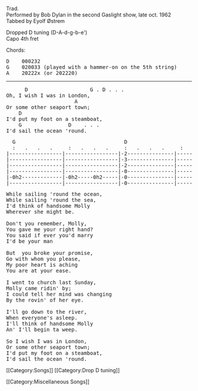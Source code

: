 Trad.<br>
Performed by Bob Dylan in the second Gaslight show, late oct. 1962<br>
Tabbed by Eyolf Østrem

Dropped D tuning (D-A-d-g-b-e')<br>
Capo 4th fret

Chords:

<pre class="chords">
D    000232
G    020033 (played with a hammer-on on the 5th string)
A    20222x (or 202220)
</pre>

----
<pre class="verse">
      D                    G . D . . .
Oh, I wish I was in London,
                      A
Or some other seaport town;
    D
I'd put my foot on a steamboat,
    G               D    . . .
I'd sail the ocean 'round.
</pre>
<pre class="tab">
  G                                   D                       G D
  :   .   .   .     :   .   .   .     :   .   .   .     :   .   .   .   .   .
|-----------------|-----------------|-2---------------|-------3-2---------------|
|-----------------|-----------------|-3---------------|-------3-3---------------|
|-----------------|-----------------|-2---------------|-------0-2---------------|
|-----------------|-----------------|-0---------------|-------0-0---------------|
|-0h2-------------|-0h2-----0h2-----|-0---------------|-------2-0---------------|
|-----------------|-----------------|-0---------------|-------0-0---------------|
</pre>
<pre class="verse">
While sailing 'round the ocean,
While sailing 'round the sea,
I'd think of handsome Molly
Wherever she might be.

Don't you remember, Molly,
You gave me your right hand?
You said if ever you'd marry
I'd be your man

But  you broke your promise,
Go with whom you please,
My poor heart is aching
You are at your ease.

I went to church last Sunday,
Molly came ridin' by;
I could tell her mind was changing
By the rovin' of her eye.

I'll go down to the river,
When everyone's asleep.
I'll think of handsome Molly
An' I'll begin ta weep.

So I wish I was in London,
Or some other seaport town;
I'd put my foot on a steamboat,
I'd sail the ocean 'round.
</pre>

[[Category:Songs]]
[[Category:Drop D tuning]]

[[Category:Miscellaneous Songs]]